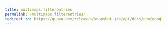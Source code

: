 ```yaml
---
title: multimaps.filterentries
permalink: /multimaps.filterentries/
redirect_to: https://guava.dev/releases/snapshot-jre/api/docs/com/google/common/collect/Multimaps.html#filterEntries-com.google.common.collect.Multimap-com.google.common.base.Predicate-
---
```

